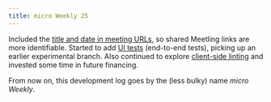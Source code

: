 ```yaml
---
title: micro Weekly 25
---
```


Included the [title and date in meeting URLs](https://github.com/noyainrain/meetling/issues/66), so
shared Meetling links are more identifiable. Started to add
[UI tests](https://github.com/noyainrain/meetling/issues/45) (end-to-end tests), picking up an
earlier experimental branch. Also continued to explore
[client-side linting](https://github.com/noyainrain/meetling/issues/70) and invested some time in
future financing.

From now on, this development log goes by the (less bulky) name *micro Weekly*.
